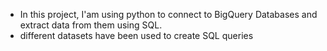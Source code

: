 - In this project, I'am using python to connect to BigQuery Databases and extract data from them using SQL.
- different datasets have been used to create SQL queries
